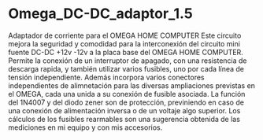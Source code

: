 # Omega_DC-DC_adaptor_1.5
Adaptador de corriente para el OMEGA HOME COMPUTER
Este circuito mejora la seguridad y comodidad para la interconexión del circuito mini fuente DC-DC +12v -12v a la placa base del OMEGA HOME COMPUTER.
Permite la conexión de un interruptor de apagado, con una resistencia de descarga rapida, y también utilizar varios fusibles, uno por cada línea de tensión independiente.
Además incorpora varios conectores independientes de alimnetación para las diversas ampliaciones previstas en el OMEGA, cada una unida a su  conexión de fusible asociada.
La función del 1N4007 y del diodo zener son de protección, previniendo en caso de una conexión de alimentación inversa o de un voltaje algo superior.
Los cálculos de los fusibles rearmables son una sugerencia obtenida de las mediciones en mi equipo y con mis accesorios.
